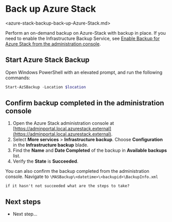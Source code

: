 # Back up Azure Stack
<azure-stack-backup-back-up-Azure-Stack.md>

Perform an on-demand backup on Azure-Stack with backup in place. If you need to enable the Infrastructure Backup Service, see [Enable Backup for Azure Stack from the administration console](azure-stack-backup-enablebackup-console.md).

## Start Azure Stack Backup

Open Windows PowerShell with an elevated prompt, and run the following commands:

   ```powershell
   Start-AzSBackup -Location $location
   ```

## Confirm backup completed in the administration console

1. Open the Azure Stack administration console at [https://adminportal.local.azurestack.external](https://adminportal.local.azurestack.external).
2. Select **More services** > **Infrastructure backup**. Choose **Configuration** in the **Infrastructure backup** blade.
3. Find the **Name** and **Date Completed** of the backup in **Available backups** list.
4. Verify the **State** is **Succeeded**.

You can also confirm the backup completed from the administration console. Navigate to `\MASBackup\<datetime>\<backupid>\BackupInfo.xml`

`if it hasn't not succeeded what are the steps to take?`

## Next steps

- Next step...